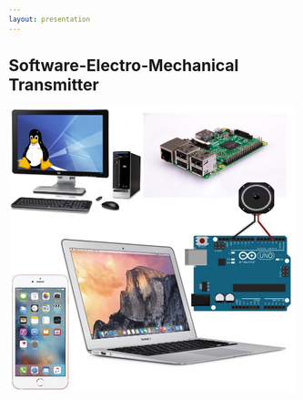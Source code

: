 ```yaml
---
layout: presentation
---
```


# [](#header-1) Software-Electro-Mechanical Transmitter

[![](assets/img/software-electro-mechanical.png)](phone)

